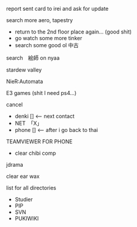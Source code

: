report sent card to irei and ask for update

search more aero, tapestry 
- return to the 2nd floor place again... (good shit)
- go watch some more tinker
- search some good ol 中古

search　絵師 on nyaa

stardew valley

NieR:Automata

E3 games (shit I need ps4...)

cancel
- denki [] <-- next contact
- NET　「X」
- phone [] <-- after i go back to thai

TEAMVIEWER FOR PHONE

- clear chibi comp 

jdrama

clear ear wax

list for all directories
- Studier
- PIP
- SVN
- PUKIWIKI
